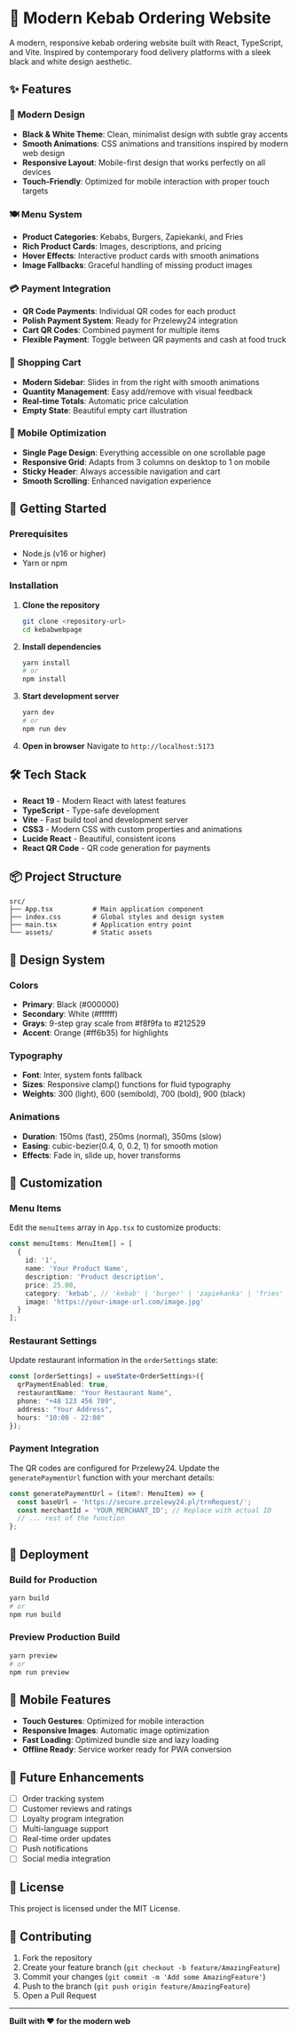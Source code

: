 # 🥙 Modern Kebab Ordering Website

A modern, responsive kebab ordering website built with React, TypeScript, and Vite. Inspired by contemporary food delivery platforms with a sleek black and white design aesthetic.

## ✨ Features

### 🎨 **Modern Design**
- **Black & White Theme**: Clean, minimalist design with subtle gray accents
- **Smooth Animations**: CSS animations and transitions inspired by modern web design
- **Responsive Layout**: Mobile-first design that works perfectly on all devices
- **Touch-Friendly**: Optimized for mobile interaction with proper touch targets

### 🍽️ **Menu System**
- **Product Categories**: Kebabs, Burgers, Zapiekanki, and Fries
- **Rich Product Cards**: Images, descriptions, and pricing
- **Hover Effects**: Interactive product cards with smooth animations
- **Image Fallbacks**: Graceful handling of missing product images

### 💳 **Payment Integration**
- **QR Code Payments**: Individual QR codes for each product
- **Polish Payment System**: Ready for Przelewy24 integration
- **Cart QR Codes**: Combined payment for multiple items
- **Flexible Payment**: Toggle between QR payments and cash at food truck

### 🛒 **Shopping Cart**
- **Modern Sidebar**: Slides in from the right with smooth animations
- **Quantity Management**: Easy add/remove with visual feedback
- **Real-time Totals**: Automatic price calculation
- **Empty State**: Beautiful empty cart illustration

### 📱 **Mobile Optimization**
- **Single Page Design**: Everything accessible on one scrollable page
- **Responsive Grid**: Adapts from 3 columns on desktop to 1 on mobile
- **Sticky Header**: Always accessible navigation and cart
- **Smooth Scrolling**: Enhanced navigation experience

## 🚀 Getting Started

### Prerequisites
- Node.js (v16 or higher)
- Yarn or npm

### Installation

1. **Clone the repository**
   ```bash
   git clone <repository-url>
   cd kebabwebpage
   ```

2. **Install dependencies**
   ```bash
   yarn install
   # or
   npm install
   ```

3. **Start development server**
   ```bash
   yarn dev
   # or
   npm run dev
   ```

4. **Open in browser**
   Navigate to `http://localhost:5173`

## 🛠️ Tech Stack

- **React 19** - Modern React with latest features
- **TypeScript** - Type-safe development
- **Vite** - Fast build tool and development server
- **CSS3** - Modern CSS with custom properties and animations
- **Lucide React** - Beautiful, consistent icons
- **React QR Code** - QR code generation for payments

## 📦 Project Structure

```
src/
├── App.tsx          # Main application component
├── index.css        # Global styles and design system
├── main.tsx         # Application entry point
└── assets/          # Static assets
```

## 🎨 Design System

### Colors
- **Primary**: Black (#000000)
- **Secondary**: White (#ffffff)
- **Grays**: 9-step gray scale from #f8f9fa to #212529
- **Accent**: Orange (#ff6b35) for highlights

### Typography
- **Font**: Inter, system fonts fallback
- **Sizes**: Responsive clamp() functions for fluid typography
- **Weights**: 300 (light), 600 (semibold), 700 (bold), 900 (black)

### Animations
- **Duration**: 150ms (fast), 250ms (normal), 350ms (slow)
- **Easing**: cubic-bezier(0.4, 0, 0.2, 1) for smooth motion
- **Effects**: Fade in, slide up, hover transforms

## 🔧 Customization

### Menu Items
Edit the `menuItems` array in `App.tsx` to customize products:

```typescript
const menuItems: MenuItem[] = [
  {
    id: '1',
    name: 'Your Product Name',
    description: 'Product description',
    price: 25.00,
    category: 'kebab', // 'kebab' | 'burger' | 'zapiekanka' | 'fries'
    image: 'https://your-image-url.com/image.jpg'
  }
];
```

### Restaurant Settings
Update restaurant information in the `orderSettings` state:

```typescript
const [orderSettings] = useState<OrderSettings>({
  qrPaymentEnabled: true,
  restaurantName: "Your Restaurant Name",
  phone: "+48 123 456 789",
  address: "Your Address",
  hours: "10:00 - 22:00"
});
```

### Payment Integration
The QR codes are configured for Przelewy24. Update the `generatePaymentUrl` function with your merchant details:

```typescript
const generatePaymentUrl = (item?: MenuItem) => {
  const baseUrl = 'https://secure.przelewy24.pl/trnRequest/';
  const merchantId = 'YOUR_MERCHANT_ID'; // Replace with actual ID
  // ... rest of the function
};
```

## 🚀 Deployment

### Build for Production
```bash
yarn build
# or
npm run build
```

### Preview Production Build
```bash
yarn preview
# or
npm run preview
```

## 📱 Mobile Features

- **Touch Gestures**: Optimized for mobile interaction
- **Responsive Images**: Automatic image optimization
- **Fast Loading**: Optimized bundle size and lazy loading
- **Offline Ready**: Service worker ready for PWA conversion

## 🔮 Future Enhancements

- [ ] Order tracking system
- [ ] Customer reviews and ratings
- [ ] Loyalty program integration
- [ ] Multi-language support
- [ ] Real-time order updates
- [ ] Push notifications
- [ ] Social media integration

## 📄 License

This project is licensed under the MIT License.

## 🤝 Contributing

1. Fork the repository
2. Create your feature branch (`git checkout -b feature/AmazingFeature`)
3. Commit your changes (`git commit -m 'Add some AmazingFeature'`)
4. Push to the branch (`git push origin feature/AmazingFeature`)
5. Open a Pull Request

---

**Built with ❤️ for the modern web**
